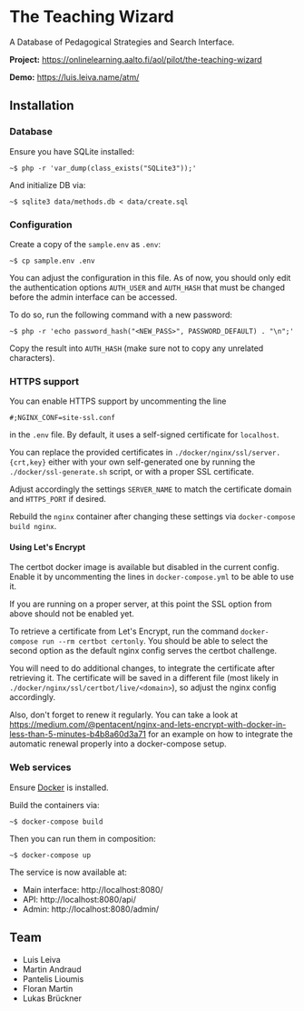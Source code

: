 # The Teaching Wizard

A Database of Pedagogical Strategies and Search Interface.

**Project:** https://onlinelearning.aalto.fi/aol/pilot/the-teaching-wizard

**Demo:** https://luis.leiva.name/atm/

## Installation

### Database

Ensure you have SQLite installed:
```
~$ php -r 'var_dump(class_exists("SQLite3"));'
```

And initialize DB via:
```
~$ sqlite3 data/methods.db < data/create.sql
```

### Configuration

Create a copy of the `sample.env` as `.env`:
```
~$ cp sample.env .env
```

You can adjust the configuration in this file.
As of now, you should only edit the authentication options `AUTH_USER` and `AUTH_HASH`
that must be changed before the admin interface can be accessed.

To do so, run the following command with a new password:
```
~$ php -r 'echo password_hash("<NEW_PASS>", PASSWORD_DEFAULT) . "\n";'
```
Copy the result into `AUTH_HASH` (make sure not to copy any unrelated characters).

### HTTPS support

You can enable HTTPS support by uncommenting the line
```
#;NGINX_CONF=site-ssl.conf
```
in the `.env` file.
By default, it uses a self-signed certificate for `localhost`.

You can replace the provided certificates in `./docker/nginx/ssl/server.{crt,key}`
either with your own self-generated one
by running the `./docker/ssl-generate.sh` script, 
or with a proper SSL certificate.

Adjust accordingly the settings `SERVER_NAME` to match the certificate domain
 and `HTTPS_PORT` if desired. 
 
Rebuild the `nginx` container after changing these settings via `docker-compose build nginx`.

#### Using Let's Encrypt

The certbot docker image is available but disabled in the current config.
Enable it by uncommenting the lines in `docker-compose.yml` to be able to use it.

If you are running on a proper server, at this point the SSL option from above should not be enabled yet.

To retrieve a certificate from Let's Encrypt, 
run the command `docker-compose run --rm certbot certonly`.
You should be able to select the second option as the default nginx config serves the certbot challenge.

You will need to do additional changes, to integrate the certificate after retrieving it.
The certificate will be saved in a different file (most likely in `./docker/nginx/ssl/certbot/live/<domain>`),
so adjust the nginx config accordingly.

Also, don't forget to renew it regularly.
You can take a look at https://medium.com/@pentacent/nginx-and-lets-encrypt-with-docker-in-less-than-5-minutes-b4b8a60d3a71
for an example on how to integrate the automatic renewal properly into a docker-compose setup.

### Web services

Ensure [Docker](https://docs.docker.com/get-docker/) is installed.

Build the containers via:
```
~$ docker-compose build
```

Then you can run them in composition:
```
~$ docker-compose up
```

The service is now available at:
* Main interface: http://localhost:8080/
* API: http://localhost:8080/api/
* Admin: http://localhost:8080/admin/

## Team

- Luis Leiva
- Martin Andraud
- Pantelis Lioumis
- Floran Martin
- Lukas Brückner
